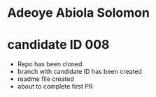 # Adeoye Abiola Solomon
# candidate ID 008

* Repo has been cloned
* branch with candidate ID has been created
* readme file created
* about to complete first PR
